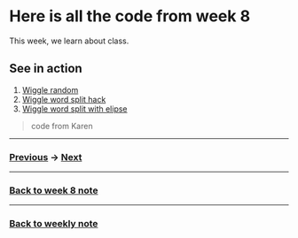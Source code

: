 # Here is all the code from week 8

This week, we learn about class.

## See in action
1. [Wiggle random](https://napasornc.github.io/c0dew0rd/processing/week08/wigglerandom/)
2. [Wiggle word split hack](https://napasornc.github.io/c0dew0rd/processing/week08/wiggleExperimentHack/)
3. [Wiggle word split with elipse](https://napasornc.github.io/c0dew0rd/processing/week08/wiggleExperimentElipse/)

> code from Karen



---------------------------------------------------
### [Previous](https://github.com/napasornc/c0dew0rd/tree/master/processing/week07) -> [Next](https://github.com/napasornc/c0dew0rd/tree/master/processing/week09)  

--------------------------------------------------
### [Back to week 8 note](https://github.com/napasornc/c0dew0rd/tree/master/week%2008)

--------------------------------------------------
### [Back to weekly note](https://napasornc.github.io/c0dew0rd/)
